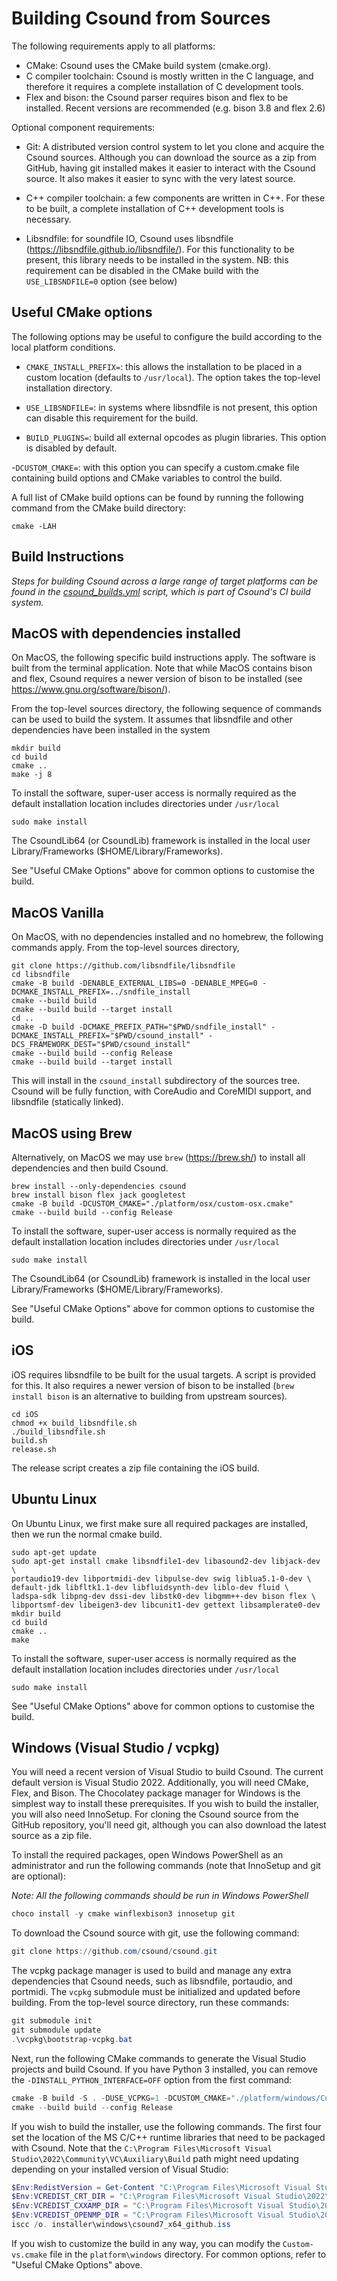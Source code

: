 Building Csound from Sources
=========================

The following requirements apply to all platforms:

- CMake: Csound uses the CMake build system (cmake.org).
- C compiler toolchain: Csound is mostly written in the C language, and therefore
it requires a complete installation of C development tools.
- Flex and bison: the Csound parser requires bison and flex to be
  installed. Recent versions are recommended (e.g. bison 3.8 and flex 2.6)

Optional component requirements:

- Git: A distributed version control system to let you clone and acquire
the Csound sources. Although you can download the source as a zip from GitHub,
having git installed makes it easier to interact with the Csound source. It
also makes it easier to sync with the very latest source.

- C++ compiler toolchain: a few components are written in C++. For
these to be built, a complete installation of C++ development tools is
necessary.

- Libsndfile: for soundfile IO, Csound uses libsndfile
(https://libsndfile.github.io/libsndfile/).
For this functionality to be present, this library needs to be
installed in the system. NB: this requirement can be disabled in the
CMake build with the `USE_LIBSNDFILE=0` option (see below)


Useful CMake options
--------------

The following options may be useful to configure the build according
to the local platform conditions.

- `CMAKE_INSTALL_PREFIX=`: this allows the installation to be placed
in a custom location (defaults to `/usr/local`). The option takes the
top-level installation directory.

- `USE_LIBSNDFILE=`: in systems where libsndfile is not present, this
option can disable this requirement for the build.

- `BUILD_PLUGINS=`: build all external opcodes as plugin libraries.
This option is disabled by default.

-`DCUSTOM_CMAKE=`: with this option you can specify a custom.cmake
file containing build options and CMake variables to control the build.

A full list of CMake build options can be found by running the following
command from the CMake build directory:

```
cmake -LAH
```

Build Instructions
----

*Steps for building Csound across a large range of target platforms can be found in the [csound_builds.yml](https://github.com/csound/csound/blob/develop/.github/workflows/csound_builds.yml) script, which is part of Csound's CI build system.*


MacOS with dependencies installed
----

On MacOS, the following specific build instructions apply. The
software is built from the terminal application. Note that while
MacOS contains bison and flex, Csound requires a newer version
of bison to be installed (see https://www.gnu.org/software/bison/).

From the top-level sources directory, the following sequence of commands
can be used to build the system.  It assumes that libsndfile and other
dependencies have been installed in the system

```
mkdir build
cd build
cmake ..
make -j 8
```

To install the software, super-user access is normally required as the
default installation location includes directories under `/usr/local`

```
sudo make install
```

The CsoundLib64 (or CsoundLib) framework is installed in the local
user Library/Frameworks ($HOME/Library/Frameworks).

See "Useful CMake Options" above for common options to customise the
build.

MacOS Vanilla
--------

On MacOS, with no dependencies installed and no homebrew, the following commands
apply. From the top-level sources directory,

```
git clone https://github.com/libsndfile/libsndfile
cd libsndfile
cmake -B build -DENABLE_EXTERNAL_LIBS=0 -DENABLE_MPEG=0 -DCMAKE_INSTALL_PREFIX=../sndfile_install
cmake --build build
cmake --build build --target install
cd ..
cmake -D build -DCMAKE_PREFIX_PATH="$PWD/sndfile_install" -DCMAKE_INSTALL_PREFIX="$PWD/csound_install" -DCS_FRAMEWORK_DEST="$PWD/csound_install"
cmake --build build --config Release
cmake --build build --target install
```

This will install in the `csound_install` subdirectory of the sources
tree. Csound will be fully function, with CoreAudio and CoreMIDI
support, and libsndfile (statically linked).


MacOS using Brew
----

Alternatively, on MacOS we may use `brew` (https://brew.sh/) to install all dependencies
and then build Csound.

```
brew install --only-dependencies csound
brew install bison flex jack googletest
cmake -B build -DCUSTOM_CMAKE="./platform/osx/custom-osx.cmake"
cmake --build build --config Release
```

To install the software, super-user access is normally required as the
default installation location includes directories under `/usr/local`

```
sudo make install
```

The CsoundLib64 (or CsoundLib) framework is installed in the local
user Library/Frameworks ($HOME/Library/Frameworks).

See "Useful CMake Options" above for common options to customise the
build.

iOS
----

iOS requires libsndfile to be built for the usual targets. A script
is provided for this. It also requires a newer version of bison to
be installed (`brew install bison` is an alternative to building from
upstream sources).

```
cd iOS
chmod +x build_libsndfile.sh
./build_libsndfile.sh
build.sh
release.sh
```

The release script creates a zip file containing the iOS build.

Ubuntu Linux
------

On Ubuntu Linux, we first make sure all required packages are
installed, then we run the normal cmake build.


```
sudo apt-get update
sudo apt-get install cmake libsndfile1-dev libasound2-dev libjack-dev \
portaudio19-dev libportmidi-dev libpulse-dev swig liblua5.1-0-dev \
default-jdk libfltk1.1-dev libfluidsynth-dev liblo-dev fluid \
ladspa-sdk libpng-dev dssi-dev libstk0-dev libgmm++-dev bison flex \
libportsmf-dev libeigen3-dev libcunit1-dev gettext libsamplerate0-dev
mkdir build
cd build
cmake ..
make
```
To install the software, super-user access is normally required as the
default installation location includes directories under `/usr/local`

```
sudo make install
```

See "Useful CMake Options" above for common options to customise the
build.

Windows (Visual Studio / vcpkg)
----

You will need a recent version of Visual Studio to build Csound. The current default version is Visual Studio 2022. Additionally, you will need CMake, Flex, and Bison. The Chocolatey package manager for Windows is the simplest way to install these prerequisites. If you wish to build the installer, you will also need InnoSetup. For cloning the Csound source from the GitHub repository, you'll need git, although you can also download the latest source as a zip file.

To install the required packages, open Windows PowerShell as an administrator and run the following commands (note that InnoSetup and git are optional):

*Note: All the following commands should be run in Windows PowerShell*

```powershell
choco install -y cmake winflexbison3 innosetup git
```

To download the Csound source with git, use the following command:

```powershell
git clone https://github.com/csound/csound.git
```

The vcpkg package manager is used to build and manage any extra dependencies that Csound needs, such as libsndfile, portaudio, and portmidi. The `vcpkg` submodule must be initialized and updated before building. From the top-level source directory, run these commands:

```powershell
git submodule init
git submodule update
.\vcpkg\bootstrap-vcpkg.bat
```

Next, run the following CMake commands to generate the Visual Studio projects and build Csound. If you have Python 3 installed, you can remove the `-DINSTALL_PYTHON_INTERFACE=OFF` option from the first command:

```powershell
cmake -B build -S . -DUSE_VCPKG=1 -DCUSTOM_CMAKE="./platform/windows/Custom-vs.cmake" -DINSTALL_PYTHON_INTERFACE=OFF
cmake --build build --config Release
```

If you wish to build the installer, use the following commands. The first four set the location of the MS C/C++ runtime libraries that need to be packaged with Csound. Note that the `C:\Program Files\Microsoft Visual Studio\2022\Community\VC\Auxiliary\Build` path might need updating depending on your installed version of Visual Studio:

```powershell
$Env:RedistVersion = Get-Content "C:\Program Files\Microsoft Visual Studio\2022\Community\VC\Auxiliary\Build\Microsoft.VCRedistVersion.default.txt"
$Env:VCREDIST_CRT_DIR = "C:\Program Files\Microsoft Visual Studio\2022\Community\VC\Redist\MSVC\${Env:RedistVersion}\x64\Microsoft.VC143.CRT"
$Env:VCREDIST_CXXAMP_DIR = "C:\Program Files\Microsoft Visual Studio\2022\Community\VC\Redist\MSVC\${Env:RedistVersion}\x64\Microsoft.VC143.CXXAMP"
$Env:VCREDIST_OPENMP_DIR = "C:\Program Files\Microsoft Visual Studio\2022\Community\VC\Redist\MSVC\${Env:RedistVersion}\x64\Microsoft.VC143.OpenMP"
iscc /o. installer\windows\csound7_x64_github.iss
```

If you wish to customize the build in any way, you can modify the `Custom-vs.cmake` file in the `platform\windows` directory. For common options, refer to "Useful CMake Options" above.

















